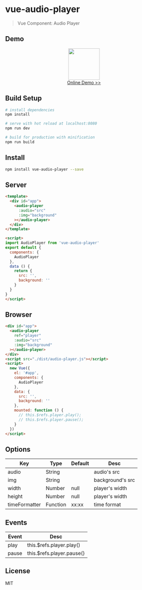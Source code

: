 # vue-audio-player

> Vue Component: Audio Player

## Demo

<p align="center">
  <a href="https://source.unclay.com/vue-audio-player/index.html">
    <img src="https://source.unclay.com/vue-audio-player/qrcode.png" width="100" alt="">
  </a>
  <br>
  <a style="display: block;" href="https://source.unclay.com/vue-audio-player/index.html">Online Demo >> </a>
</p>

## Build Setup

``` bash
# install dependencies
npm install

# serve with hot reload at localhost:8080
npm run dev

# build for production with minification
npm run build
```

## Install

```bash
npm install vue-audio-player --save
```

## Server

```html
<template>
  <div id="app">
    <audio-player
      :audio="src"
      :img="background"
    ></audio-player>
  </div>
</template>

<script>
import AudioPlayer from 'vue-audio-player'
export default {
  components: {
    AudioPlayer
  },
  data () {
    return {
      src: '',
      background: ''
    }
  }
}
</script>
```

## Browser

```html
<div id="app">
  <audio-player
    ref="player"
    :audio="src"
    :img="background"
  ></audio-player>
</div>
<script src="./dist/audio-player.js"></script>
<script>
  new Vue({
    el: '#app',
    components: {
      AudioPlayer
    },
    data: {
      src: '',
      background: ''
    },
    mounted: function () {
      // this.$refs.player.play();
      // this.$refs.player.pause();
    }
  })
</script>
```

## Options

|Key|Type|Default|Desc|
|---|----|-------|----|
|audio|String||audio's src|
|img|String||background's src|
|width|Number|null|player's width|
|height|Number|null|player's width|
|timeFormatter|Function|xx:xx|time format|

## Events

|Event|Desc|
|-----|----|
|play|this.$refs.player.play()|
|pause|this.$refs.player.pause()|

## License

MIT
